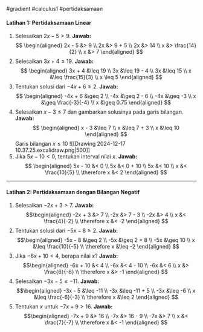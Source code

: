 #gradient #calculus1 #pertidaksamaan 

#### Latihan 1: Pertidaksamaan Linear

1. Selesaikan $2x - 5 > 9$.
   **Jawab:** $$
   \begin{aligned}
   2x - 5 &> 9 \\
   2x &> 9 + 5 \\
   2x &> 14 \\
   x &> \frac{14}{2} \\
   x &> 7
   \end{aligned}
   $$
2. Selesaikan $3x + 4 \leq 19$.
   **Jawab:** $$
   \begin{aligned}
	 3x + 4 &\leq 19 \\
	 3x &\leq 19 - 4 \\
	 3x &\leq 15 \\
	 x &\leq \frac{15}{3} \\
	 x \leq 5
   \end{aligned}
   $$
3. Tentukan solusi dari $-4x + 6 \geq 2$.
   **Jawab:** $$
   \begin{aligned}
	 -4x + 6 &\geq 2 \\
	 -4x &\geq 2 - 6 \\
	 -4x &\geq -3 \\
	 x &\geq \frac{-3}{-4} \\
	 x &\geq 0.75
   \end{aligned}
   $$
4. Selesaikan $x-3\leq7$ dan gambarkan solusinya pada garis bilangan.
   **Jawab:** $$
   \begin{aligned}
	 x - 3 &\leq 7 \\
	 x &\leq 7 + 3 \\
	 x &\leq 10
   \end{aligned}
   $$
   Garis bilangan $x \leq 10$
   ![[Drawing 2024-12-17 10.37.25.excalidraw.png|500]]
5. Jika $5x - 10 < 0$, tentukan interval nilai $x$.
   **Jawab:** $$
   \begin{aligned}
 5x - 10 &< 0 \\
 5x &< 0 + 10 \\
 5x &< 10 \\
 x &< \frac{10}{5} \\
 \therefore x &< 2  
   \end{aligned}
   $$

___

#### Latihan 2: Pertidaksamaan dengan Bilangan Negatif

1. Selesaikan $-2x + 3 > 7$.
   **Jawab:**$$\begin{aligned}
   -2x + 3 &> 7 \\
   -2x &> 7 - 3 \\
   -2x &> 4 \\
   x &< \frac{4}{-2} \\
   \therefore x &< -2
   \end{aligned}
   $$
2. Tentukan solusi dari $-5x-8 \geq 2$.
   **Jawab:**$$\begin{aligned}
   -5x - 8 &\geq 2 \\
   -5x &\geq 2 + 8 \\
   -5x &\geq 10 \\
   x &\leq \frac{10}{-5} \\
   \therefore x &\leq -2 
   \end{aligned}
   $$
3. Jika $-6x + 10 < 4$, berapa nilai $x$?
   **Jawab:**$$\begin{aligned}
   -6x + 10 &< 4 \\
   -6x &< 4 - 10 \\
   -6x &< 6 \\
   x &> \frac{6}{-6} \\
   \therefore x &> -1 
   \end{aligned}
   $$
4. Selesaikan $-3x-5 \leq -11$.
   **Jawab:**$$\begin{aligned}
   -3x - 5 &\leq -11 \\
   -3x &\leq -11 + 5 \\
   -3x &\leq -6 \\
   x &\leq \frac{-6}{-3} \\
   \therefore x &\leq 2
   \end{aligned}
   $$
5. Tentukan $x$ untuk $-7x+9 > 16$.
   **Jawab:**$$\begin{aligned}
   -7x + 9 &> 16 \\
   -7x &> 16 - 9 \\
   -7x &> 7 \\
   x &< \frac{7}{-7} \\
   \therefore x &< -1
   \end{aligned}
	$$
